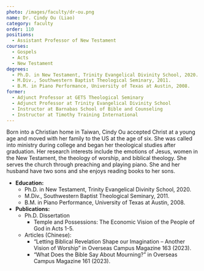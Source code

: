 ```yaml
---
photo: /images/faculty/dr-ou.png
name: Dr. Cindy Ou (Liao)
category: faculty
order: 110
positions:
  - Assistant Professor of New Testament
courses:
  - Gospels
  - Acts
  - New Testament
degrees:
  - Ph.D. in New Testament, Trinity Evangelical Divinity School, 2020.
  - M.Div., Southwestern Baptist Theological Seminary, 2011.
  - B.M. in Piano Performance, University of Texas at Austin, 2008.
former:
  - Adjunct Professor at GETS Theological Seminary
  - Adjunct Professor at Trinity Evangelical Divinity School
  - Instructor at Barnabas School of Bible and Counseling
  - Instructor at Timothy Training International
---
```


Born into a Christian home in Taiwan, Cindy Ou accepted Christ at a young age and moved with her family to the US at the age of six. She was called into ministry during college and began her theological studies after graduation. Her research interests include the emotions of Jesus, women in the New Testament, the theology of worship, and biblical theology. She serves the church through preaching and playing piano. She and her husband have two sons and she enjoys reading books to her sons.

- **Education:**
  - Ph.D. in New Testament, Trinity Evangelical Divinity School, 2020.
  - M.Div., Southwestern Baptist Theological Seminary, 2011.
  - B.M. in Piano Performance, University of Texas at Austin, 2008.
- **Publications:**
  - Ph.D. Dissertation
    - Temple and Possessions: The Economic Vision of the People of God in Acts 1-5.
  - Articles (Chinese):
    - “Letting Biblical Revelation Shape our Imagination – Another Vision of Worship” in Overseas
Campus Magazine 163 (2023).
    - “What Does the Bible Say About Mourning?” in Overseas Campus Magazine 161 (2023).